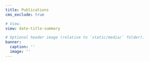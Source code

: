 ```yaml
---
title: Publications
cms_exclude: true

# View.
view: date-title-summary

# Optional header image (relative to `static/media/` folder).
banner:
  caption: ''
  image: ''
---
```

